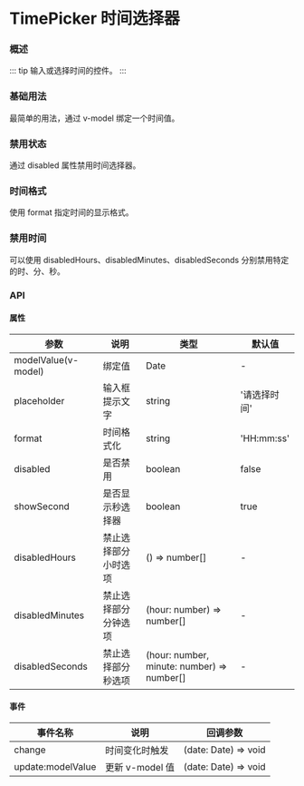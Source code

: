 # TimePicker 时间选择器

### 概述

::: tip
输入或选择时间的控件。
:::

### 基础用法

最简单的用法，通过 v-model 绑定一个时间值。

<demo src="../demos/time-picker/time-picker-01-base.vue"></demo>

### 禁用状态

通过 disabled 属性禁用时间选择器。

<demo src="../demos/time-picker/time-picker-02-disabled.vue"></demo>

### 时间格式

使用 format 指定时间的显示格式。

<demo src="../demos/time-picker/time-picker-03-format.vue"></demo>

### 禁用时间

可以使用 disabledHours、disabledMinutes、disabledSeconds 分别禁用特定的时、分、秒。

<demo src="../demos/time-picker/time-picker-04-disabled-time.vue"></demo>

### API

#### 属性

| 参数 | 说明 | 类型 | 默认值 |
| --- | --- | --- | --- |
| modelValue(v-model) | 绑定值 | Date | - |
| placeholder | 输入框提示文字 | string | '请选择时间' |
| format | 时间格式化 | string | 'HH:mm:ss' |
| disabled | 是否禁用 | boolean | false |
| showSecond | 是否显示秒选择器 | boolean | true |
| disabledHours | 禁止选择部分小时选项 | () => number[] | - |
| disabledMinutes | 禁止选择部分分钟选项 | (hour: number) => number[] | - |
| disabledSeconds | 禁止选择部分秒选项 | (hour: number, minute: number) => number[] | - |

#### 事件

| 事件名称 | 说明 | 回调参数 |
| --- | --- | --- |
| change | 时间变化时触发 | (date: Date) => void |
| update:modelValue | 更新 v-model 值 | (date: Date) => void | 